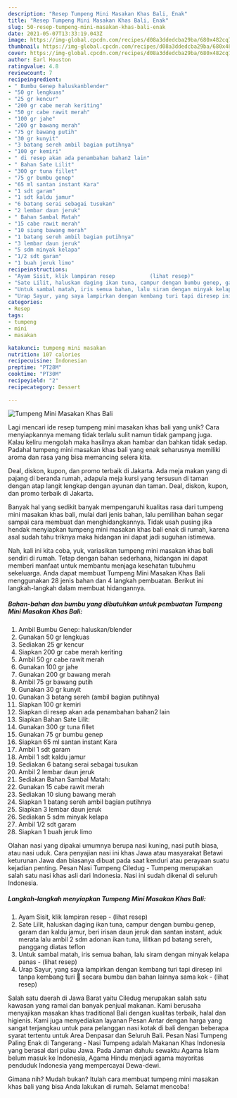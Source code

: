 ```yaml
---
description: "Resep Tumpeng Mini Masakan Khas Bali, Enak"
title: "Resep Tumpeng Mini Masakan Khas Bali, Enak"
slug: 50-resep-tumpeng-mini-masakan-khas-bali-enak
date: 2021-05-07T13:33:19.043Z
image: https://img-global.cpcdn.com/recipes/d08a3ddedcba29ba/680x482cq70/tumpeng-mini-masakan-khas-bali-foto-resep-utama.jpg
thumbnail: https://img-global.cpcdn.com/recipes/d08a3ddedcba29ba/680x482cq70/tumpeng-mini-masakan-khas-bali-foto-resep-utama.jpg
cover: https://img-global.cpcdn.com/recipes/d08a3ddedcba29ba/680x482cq70/tumpeng-mini-masakan-khas-bali-foto-resep-utama.jpg
author: Earl Houston
ratingvalue: 4.8
reviewcount: 7
recipeingredient:
- " Bumbu Genep haluskanblender"
- "50 gr lengkuas"
- "25 gr kencur"
- "200 gr cabe merah keriting"
- "50 gr cabe rawit merah"
- "100 gr jahe"
- "200 gr bawang merah"
- "75 gr bawang putih"
- "30 gr kunyit"
- "3 batang sereh ambil bagian putihnya"
- "100 gr kemiri"
- " di resep akan ada penambahan bahan2 lain"
- " Bahan Sate Lilit"
- "300 gr tuna fillet"
- "75 gr bumbu genep"
- "65 ml santan instant Kara"
- "1 sdt garam"
- "1 sdt kaldu jamur"
- "6 batang serai sebagai tusukan"
- "2 lembar daun jeruk"
- " Bahan Sambal Matah"
- "15 cabe rawit merah"
- "10 siung bawang merah"
- "1 batang sereh ambil bagian putihnya"
- "3 lembar daun jeruk"
- "5 sdm minyak kelapa"
- "1/2 sdt garam"
- "1 buah jeruk limo"
recipeinstructions:
- "Ayam Sisit, klik lampiran resep           (lihat resep)"
- "Sate Lilit, haluskan daging ikan tuna, campur dengan bumbu genep, garam dan kaldu jamur, beri irisan daun jeruk dan santan instant, aduk merata lalu ambil 2 sdm adonan ikan tuna, lilitkan pd batang sereh, panggang diatas teflon"
- "Untuk sambal matah, iris semua bahan, lalu siram dengan minyak kelapa panas           (lihat resep)"
- "Urap Sayur, yang saya lampirkan dengan kembang turi tapi diresep ini tanpa kembang turi 🙏 secara bumbu dan bahan lainnya sama kok           (lihat resep)"
categories:
- Resep
tags:
- tumpeng
- mini
- masakan

katakunci: tumpeng mini masakan 
nutrition: 107 calories
recipecuisine: Indonesian
preptime: "PT28M"
cooktime: "PT30M"
recipeyield: "2"
recipecategory: Dessert

---
```



![Tumpeng Mini Masakan Khas Bali](https://img-global.cpcdn.com/recipes/d08a3ddedcba29ba/680x482cq70/tumpeng-mini-masakan-khas-bali-foto-resep-utama.jpg)

Lagi mencari ide resep tumpeng mini masakan khas bali yang unik? Cara menyiapkannya memang tidak terlalu sulit namun tidak gampang juga. Kalau keliru mengolah maka hasilnya akan hambar dan bahkan tidak sedap. Padahal tumpeng mini masakan khas bali yang enak seharusnya memiliki aroma dan rasa yang bisa memancing selera kita.

Deal, diskon, kupon, dan promo terbaik di Jakarta. Ada meja makan yang di pajang di beranda rumah, adapula meja kursi yang tersusun di taman dengan atap langit lengkap dengan ayunan dan taman. Deal, diskon, kupon, dan promo terbaik di Jakarta.

Banyak hal yang sedikit banyak mempengaruhi kualitas rasa dari tumpeng mini masakan khas bali, mulai dari jenis bahan, lalu pemilihan bahan segar sampai cara membuat dan menghidangkannya. Tidak usah pusing jika hendak menyiapkan tumpeng mini masakan khas bali enak di rumah, karena asal sudah tahu triknya maka hidangan ini dapat jadi suguhan istimewa.


Nah, kali ini kita coba, yuk, variasikan tumpeng mini masakan khas bali sendiri di rumah. Tetap dengan bahan sederhana, hidangan ini dapat memberi manfaat untuk membantu menjaga kesehatan tubuhmu sekeluarga. Anda dapat membuat Tumpeng Mini Masakan Khas Bali menggunakan 28 jenis bahan dan 4 langkah pembuatan. Berikut ini langkah-langkah dalam membuat hidangannya.

<!--inarticleads1-->

##### Bahan-bahan dan bumbu yang dibutuhkan untuk pembuatan Tumpeng Mini Masakan Khas Bali:

1. Ambil  Bumbu Genep: haluskan/blender
1. Gunakan 50 gr lengkuas
1. Sediakan 25 gr kencur
1. Siapkan 200 gr cabe merah keriting
1. Ambil 50 gr cabe rawit merah
1. Gunakan 100 gr jahe
1. Gunakan 200 gr bawang merah
1. Ambil 75 gr bawang putih
1. Gunakan 30 gr kunyit
1. Gunakan 3 batang sereh (ambil bagian putihnya)
1. Siapkan 100 gr kemiri
1. Siapkan  di resep akan ada penambahan bahan2 lain
1. Siapkan  Bahan Sate Lilit:
1. Gunakan 300 gr tuna fillet
1. Gunakan 75 gr bumbu genep
1. Siapkan 65 ml santan instant Kara
1. Ambil 1 sdt garam
1. Ambil 1 sdt kaldu jamur
1. Sediakan 6 batang serai sebagai tusukan
1. Ambil 2 lembar daun jeruk
1. Sediakan  Bahan Sambal Matah:
1. Gunakan 15 cabe rawit merah
1. Sediakan 10 siung bawang merah
1. Siapkan 1 batang sereh ambil bagian putihnya
1. Siapkan 3 lembar daun jeruk
1. Sediakan 5 sdm minyak kelapa
1. Ambil 1/2 sdt garam
1. Siapkan 1 buah jeruk limo


Olahan nasi yang dipakai umumnya berupa nasi kuning, nasi putih biasa, atau nasi uduk. Cara penyajian nasi ini khas Jawa atau masyarakat Betawi keturunan Jawa dan biasanya dibuat pada saat kenduri atau perayaan suatu kejadian penting. Pesan Nasi Tumpeng Ciledug - Tumpeng merupakan salah satu nasi khas asli dari Indonesia. Nasi ini sudah dikenal di seluruh Indonesia. 

<!--inarticleads2-->

##### Langkah-langkah menyiapkan Tumpeng Mini Masakan Khas Bali:

1. Ayam Sisit, klik lampiran resep -           (lihat resep)
1. Sate Lilit, haluskan daging ikan tuna, campur dengan bumbu genep, garam dan kaldu jamur, beri irisan daun jeruk dan santan instant, aduk merata lalu ambil 2 sdm adonan ikan tuna, lilitkan pd batang sereh, panggang diatas teflon
1. Untuk sambal matah, iris semua bahan, lalu siram dengan minyak kelapa panas -           (lihat resep)
1. Urap Sayur, yang saya lampirkan dengan kembang turi tapi diresep ini tanpa kembang turi 🙏 secara bumbu dan bahan lainnya sama kok -           (lihat resep)


Salah satu daerah di Jawa Barat yaitu Ciledug merupakan salah satu kawasan yang ramai dan banyak penjual makanan. Kami berusaha menyajikan masakan khas traditional Bali dengan kualitas terbaik, halal dan higienis. Kami juga menyediakan layanan Pesan Antar dengan harga yang sangat terjangkau untuk para pelanggan nasi kotak di bali dengan beberapa syarat tertentu untuk Area Denpasar dan Seluruh Bali. Pesan Nasi Tumpeng Paling Enak di Tangerang - Nasi Tumpeng adalah Makanan Khas Indonesia yang berasal dari pulau Jawa. Pada Jaman dahulu sewaktu Agama Islam belum masuk ke Indonesia, Agama Hindu menjadi agama mayoritas penduduk Indonesia yang mempercayai Dewa-dewi. 

Gimana nih? Mudah bukan? Itulah cara membuat tumpeng mini masakan khas bali yang bisa Anda lakukan di rumah. Selamat mencoba!

